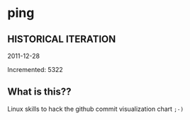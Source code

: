 # ping

## HISTORICAL ITERATION
2011-12-28

Incremented: 5322

## What is this?? 
Linux skills to hack the github commit visualization chart `;-)`

